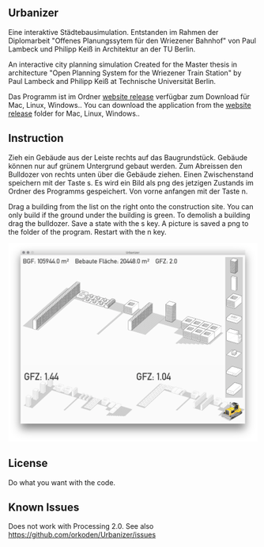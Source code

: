 Urbanizer
---------

Eine interaktive Städtebausimulation.
Entstanden im Rahmen der Diplomarbeit "Offenes Planungssytem für den Wriezener Bahnhof" von Paul Lambeck und Philipp Keiß in Architektur an der TU Berlin.

An interactive city planning simulation
Created for the Master thesis in architecture "Open Planning System for the Wriezener Train Station" by Paul Lambeck and Philipp Keiß at Technische Universität Berlin.

Das Programm ist im Ordner [website release](https://github.com/orkoden/Urbanizer/tree/RC/website%20release) verfügbar zum Download für Mac, Linux, Windows..
You can download the application from the [website release](https://github.com/orkoden/Urbanizer/tree/RC/website%20release) folder for Mac, Linux, Windows..


Instruction
-----------

Zieh ein Gebäude aus der Leiste rechts auf das Baugrundstück. Gebäude können nur auf grünem Untergrund gebaut werden. Zum Abreissen den Bulldozer von rechts unten über die Gebäude ziehen.
Einen Zwischenstand speichern mit der Taste s. Es wird ein Bild als png des jetzigen Zustands im Ordner des Programms gespeichert.
Von vorne anfangen mit der Taste n.

Drag a building from the list on the right onto the construction site. You can only build if the ground under the building is green. To demolish a building drag the bulldozer.
Save a state with the s key. A picture is saved a png to the folder of the program. 
Restart with the n key.

![](Screenshot.png)


License
-------

Do what you want with the code. 


Known Issues
------------

Does not work with Processing 2.0.
See also https://github.com/orkoden/Urbanizer/issues
